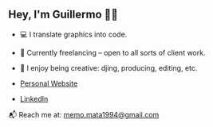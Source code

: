 ## Hey, I'm Guillermo 👊🏽

- 💻 I translate graphics into code.
- 🎯 Currently freelancing – open to all sorts of client work.
- 🎨 I enjoy being creative: djing, producing, editing, etc.

- [Personal Website](https://yourwebsite.com)
- [LinkedIn](https://linkedin.com/in/your-linkedin) 

📬 Reach me at: memo.mata1994@gmail.com
